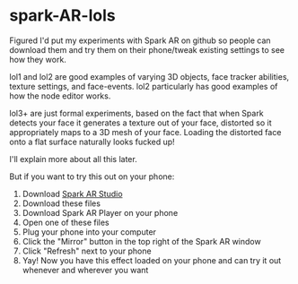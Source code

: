 # spark-AR-lols

Figured I'd put my experiments with Spark AR on github so people can download them and try them on their phone/tweak existing settings to see how they work.

lol1 and lol2 are good examples of varying 3D objects, face tracker abilities, texture settings, and face-events. lol2 particularly has good examples of how the node editor works.

lol3+ are just formal experiments, based on the fact that when Spark detects your face it generates a texture out of your face, distorted so it appropriately maps to a 3D mesh of your face. Loading the distorted face onto a flat surface naturally looks fucked up!

I'll explain more about all this later.

But if you want to try this out on your phone:

1. Download [Spark AR Studio](https://www.sparkar.com/ar-studio/)
2. Download these files
3. Download Spark AR Player on your phone
4. Open one of these files
5. Plug your phone into your computer
6. Click the "Mirror" button in the top right of the Spark AR window
7. Click "Refresh" next to your phone
8. Yay! Now you have this effect loaded on your phone and can try it out whenever and wherever you want
